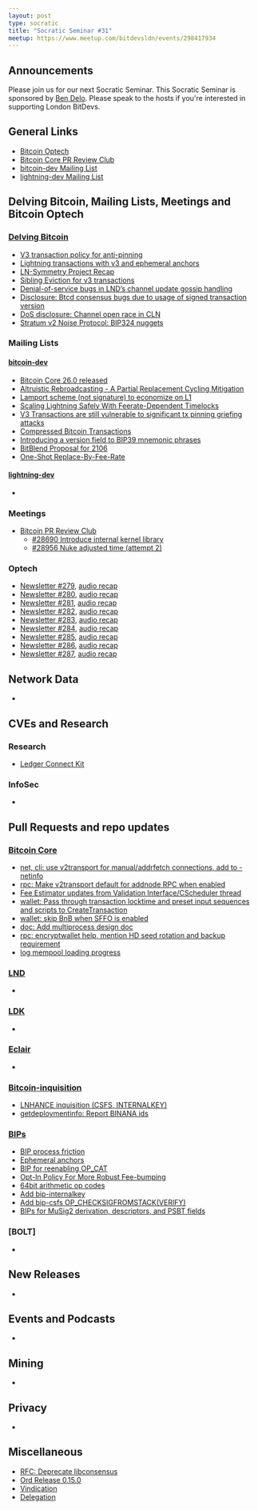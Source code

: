```yaml
---
layout: post
type: socratic
title: "Socratic Seminar #31"
meetup: https://www.meetup.com/bitdevsldn/events/298417934
---
```


## Announcements

Please join us for our next Socratic Seminar. This Socratic Seminar is sponsored by [Ben Delo](https://twitter.com/bendelo).
Please speak to the hosts if you're interested in supporting London BitDevs.

## General Links

* [Bitcoin Optech](https://bitcoinops.org)
* [Bitcoin Core PR Review Club](https://bitcoincore.reviews)
* [bitcoin-dev Mailing List](https://lists.linuxfoundation.org/pipermail/bitcoin-dev)
* [lightning-dev Mailing List](https://lists.linuxfoundation.org/pipermail/lightning-dev)

## Delving Bitcoin, Mailing Lists, Meetings and Bitcoin Optech

### [Delving Bitcoin](https://delvingbitcoin.org/)
- [V3 transaction policy for anti-pinning](https://delvingbitcoin.org/t/v3-transaction-policy-for-anti-pinning/340/)
- [Lightning transactions with v3 and ephemeral anchors](https://delvingbitcoin.org/t/lightning-transactions-with-v3-and-ephemeral-anchors/418)
- [LN-Symmetry Project Recap](https://delvingbitcoin.org/t/ln-symmetry-project-recap/359)
- [Sibling Eviction for v3 transactions](https://delvingbitcoin.org/t/sibling-eviction-for-v3-transactions/472)
- [Denial-of-service bugs in LND’s channel update gossip handling](https://delvingbitcoin.org/t/denial-of-service-bugs-in-lnds-channel-update-gossip-handling/314)
- [Disclosure: Btcd consensus bugs due to usage of signed transaction version](https://delvingbitcoin.org/t/disclosure-btcd-consensus-bugs-due-to-usage-of-signed-transaction-version/455)
- [DoS disclosure: Channel open race in CLN](https://delvingbitcoin.org/t/dos-disclosure-channel-open-race-in-cln/385)
- [Stratum v2 Noise Protocol: BIP324 nuggets](https://delvingbitcoin.org/t/stratum-v2-noise-protocol-bip324-nuggets/413)


### Mailing Lists
#### [bitcoin-dev](https://lists.linuxfoundation.org/pipermail/bitcoin-dev)
- [Bitcoin Core 26.0 released](https://lists.linuxfoundation.org/pipermail/bitcoin-dev/2023-December/022187.html)
- [Altruistic Rebroadcasting - A Partial Replacement Cycling Mitigation](https://lists.linuxfoundation.org/pipermail/bitcoin-dev/2023-December/022188.html)
- [Lamport scheme (not signature) to economize on L1](https://lists.linuxfoundation.org/pipermail/bitcoin-dev/2023-December/022201.html)
- [Scaling Lightning Safely With Feerate-Dependent Timelocks](https://lists.linuxfoundation.org/pipermail/bitcoin-dev/2023-December/022191.html)
- [V3 Transactions are still vulnerable to significant tx pinning griefing attacks](https://lists.linuxfoundation.org/pipermail/bitcoin-dev/2023-December/022211.html)
- [Compressed Bitcoin Transactions](https://lists.linuxfoundation.org/pipermail/bitcoin-dev/2024-January/022269.html)
- [Introducing a version field to BIP39 mnemonic phrases](https://lists.linuxfoundation.org/pipermail/bitcoin-dev/2024-January/022275.html)
- [BitBlend Proposal for 2106](https://lists.linuxfoundation.org/pipermail/bitcoin-dev/2024-January/022285.html)
- [One-Shot Replace-By-Fee-Rate](https://lists.linuxfoundation.org/pipermail/bitcoin-dev/2024-January/022298.html)


#### [lightning-dev](https://lists.linuxfoundation.org/pipermail/lightning-dev)
-

### Meetings
- [Bitcoin PR Review Club](https://bitcoincore.reviews)
  - [#28690 Introduce internal kernel library](https://bitcoincore.reviews/28690)
  - [#28956 Nuke adjusted time (attempt 2)](https://bitcoincore.reviews/28956)

### Optech
- [Newsletter #279](https://bitcoinops.org/en/newsletters/2023/11/29/), [audio recap](https://bitcoinops.org/en/podcast/2023/11/30/)
- [Newsletter #280](https://bitcoinops.org/en/newsletters/2023/12/06/), [audio recap](https://bitcoinops.org/en/podcast/2023/12/07/)
- [Newsletter #281](https://bitcoinops.org/en/newsletters/2023/12/13/), [audio recap](https://bitcoinops.org/en/podcast/2023/12/14/)
- [Newsletter #282](https://bitcoinops.org/en/newsletters/2023/12/20/), [audio recap](https://bitcoinops.org/en/podcast/2023/12/21/)
- [Newsletter #283](https://bitcoinops.org/en/newsletters/2023/12/27/), [audio recap](https://bitcoinops.org/en/podcast/2023/12/28/)
- [Newsletter #284](https://bitcoinops.org/en/newsletters/2024/01/03/), [audio recap](https://bitcoinops.org/en/podcast/2024/01/04/)
- [Newsletter #285](https://bitcoinops.org/en/newsletters/2024/01/10/), [audio recap](https://bitcoinops.org/en/podcast/2024/01/11/)
- [Newsletter #286](https://bitcoinops.org/en/newsletters/2024/01/17/), [audio recap](https://bitcoinops.org/en/podcast/2024/01/18/)
- [Newsletter #287](https://bitcoinops.org/en/newsletters/2024/01/24/), [audio recap](https://bitcoinops.org/en/podcast/2024/01/25/)

## Network Data
-

## CVEs and Research
### Research
- [Ledger Connect Kit](https://www.ledger.com/blog/security-incident-report)

### InfoSec
-

## Pull Requests and repo updates
### [Bitcoin Core](https://github.com/bitcoin/bitcoin)
<!--- Link to query merged PRs since YYYY-MM-DD sorted by descending activity: https://github.com/bitcoin/bitcoin/pulls?page=1&q=is%3Apr+is%3Aclosed+merged%3A%3EYYYY-MM-DD+sort%3Acomments-desc -->
- [net, cli: use v2transport for manual/addrfetch connections, add to -netinfo](https://github.com/bitcoin/bitcoin/pull/29058)
- [rpc: Make v2transport default for addnode RPC when enabled](https://github.com/bitcoin/bitcoin/pull/29239)
- [Fee Estimator updates from Validation Interface/CScheduler thread](https://github.com/bitcoin/bitcoin/pull/28368)
- [wallet: Pass through transaction locktime and preset input sequences and scripts to CreateTransaction](https://github.com/bitcoin/bitcoin/pull/25273)
- [wallet: skip BnB when SFFO is enabled](https://github.com/bitcoin/bitcoin/pull/28994)
- [doc: Add multiprocess design doc](https://github.com/bitcoin/bitcoin/pull/28978)
- [rpc: encryptwallet help, mention HD seed rotation and backup requirement](https://github.com/bitcoin/bitcoin/pull/28980)
- [log mempool loading progress](https://github.com/bitcoin/bitcoin/pull/29227)

### [LND](https://github.com/lightningnetwork/lnd)
-

### [LDK](https://github.com/lightningdevkit/rust-lightning)
-

### [Eclair](https://github.com/ACINQ/eclair)
-

### [Bitcoin-inquisition](https://github.com/bitcoin-inquisition/bitcoin)
- [LNHANCE inquisition (CSFS, INTERNALKEY)](https://github.com/bitcoin-inquisition/bitcoin/pull/45)
- [getdeploymentinfo: Report BINANA ids](https://github.com/bitcoin-inquisition/bitcoin/pull/47)

### [BIPs](https://github.com/bitcoin/bips)
- [BIP process friction](https://lists.linuxfoundation.org/pipermail/bitcoin-dev/2024-January/022289.html)
- [Ephemeral anchors](https://github.com/bitcoin/bips/pull/1524)
- [BIP for reenabling OP\_CAT](https://github.com/bitcoin/bips/pull/1525)
- [Opt-In Policy For More Robust Fee-bumping](https://github.com/bitcoin/bips/pull/1541)
- [64bit arithmetic op codes](https://github.com/bitcoin/bips/pull/1538)
- [Add bip-internalkey](https://github.com/bitcoin/bips/pull/1534)
- [Add bip-csfs OP\_CHECKSIGFROMSTACK(VERIFY)](https://github.com/bitcoin/bips/pull/1535)
- [BIPs for MuSig2 derivation, descriptors, and PSBT fields](https://github.com/bitcoin/bips/pull/1540)

### [BOLT]
-

## New Releases
-

## Events and Podcasts
-

## Mining
-

## Privacy
-

## Miscellaneous
- [RFC: Deprecate libconsensus](https://github.com/bitcoin/bitcoin/pull/29189)
- [Ord Release 0.15.0](https://github.com/ordinals/ord/releases/tag/0.15.0)
- [Vindication](https://github.com/ordinals/ord/pull/2950)
- [Delegation](https://github.com/ordinals/ord/pull/2912)
